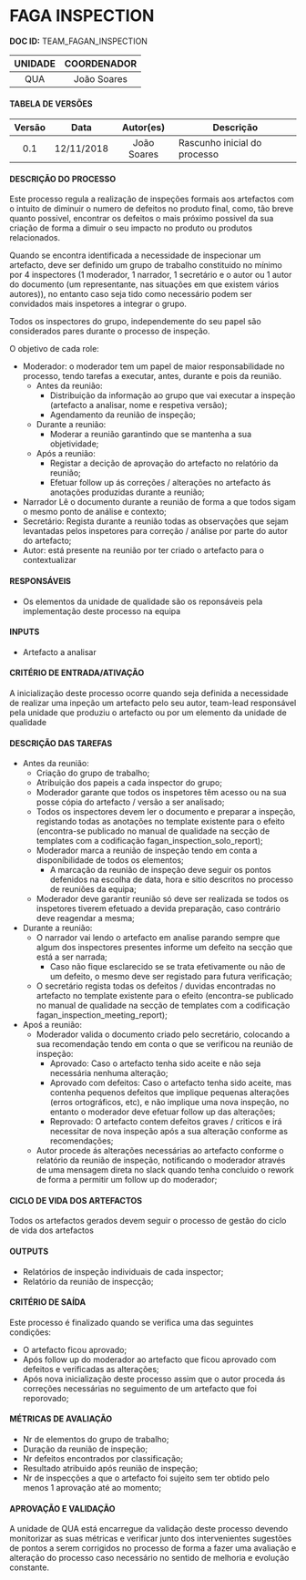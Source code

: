 # FAGA INSPECTION

**DOC ID:** TEAM_FAGAN_INSPECTION

| UNIDADE | COORDENADOR |
|:---:|:---:|
| QUA | João Soares|

#### TABELA DE VERSÕES

| Versão | Data | Autor(es) | Descrição
|:---:|:---:|:---:|---
| 0.1 | 12/11/2018 | João Soares | Rascunho inicial do processo |

#### DESCRIÇÃO DO PROCESSO

Este processo regula a realização de inspeções formais aos artefactos com o intuito de diminuir o numero de defeitos no produto final, como, tão breve quanto possivel, encontrar os defeitos o mais próximo possivel da sua criação de forma a dimuir o seu impacto no produto ou produtos relacionados.

Quando se encontra identificada a necessidade de inspecionar um artefacto, deve ser definido um grupo de trabalho constituido no mínimo por 4 inspectores (1 moderador, 1 narrador, 1 secretário e o autor ou 1 autor do documento (um representante, nas situações em que existem vários autores)), no entanto caso seja tido como necessário podem ser convidados mais inspetores a integrar o grupo.

Todos os inspectores do grupo, independemente do seu papel são considerados pares durante o processo de inspeção.

O objetivo de cada role:
- Moderador: o moderador tem um papel de maior responsabilidade no processo, tendo tarefas a executar, antes, durante e pois da reunião.
  - Antes da reunião:
    - Distribuição da informação ao grupo que vai executar a inspeção (artefacto a analisar, nome e respetiva versão);
    - Agendamento da reunião de inspeção;   
  - Durante a reunião:
    - Moderar a reunião garantindo que se mantenha a sua objetividade;
  - Após a reunião:
    - Registar a decição de aprovação do artefacto no relatório da reunião;
    - Efetuar follow up ás correções / alterações no artefacto ás anotações produzidas durante a reunião;
- Narrador Lê o documento durante a reunião de forma a que todos sigam o mesmo ponto de análise e contexto;
- Secretário: Regista durante a reunião todas as observações que sejam levantadas pelos inspetores para correção / análise por parte do autor do artefacto;
- Autor: está presente na reunião por ter criado o artefacto para o contextualizar

#### RESPONSÁVEIS

- Os elementos da unidade de qualidade são os reponsáveis pela implementação deste processo na equipa

#### INPUTS

- Artefacto a analisar

#### CRITÉRIO DE ENTRADA/ATIVAÇÃO

A inicialização deste processo ocorre quando seja definida a necessidade de realizar uma inpeção um artefacto pelo seu autor, team-lead responsável pela unidade que produziu o artefacto ou por um elemento da unidade de qualidade

#### DESCRIÇÃO DAS TAREFAS

- Antes da reunião:
  - Criação do grupo de trabalho;
  - Atribuição dos papeis a cada inspector do grupo;
  - Moderador garante que todos os inspetores têm acesso ou na sua posse cópia do artefacto / versão a ser analisado;
  - Todos os inspectores devem ler o documento e preparar a inspeção, registando todas as anotações no template existente para o efeito (encontra-se publicado no manual de qualidade na secção de templates com a codificação fagan_inspection_solo_report);
  - Moderador marca a reunião de inspeção tendo em conta a disponíbilidade de todos os elementos;
    - A marcação da reunião de inspeção deve seguir os pontos defenidos na escolha de data, hora e sitio descritos no processo de reuniões da equipa;
  - Moderador deve garantir reunião só deve ser realizada se todos os inspetores tiverem efetuado a devida preparação, caso contrário deve reagendar a mesma;
- Durante a reunião:
  - O narrador vai lendo o artefacto em analise parando sempre que algum dos inspectores presentes informe um defeito na secção que está a ser narrada;
    - Caso não fique esclarecido se se trata efetivamente ou não de um defeito, o mesmo deve ser registado para futura verificação;
  - O secretário regista todas os defeitos / duvidas encontradas no artefacto no template existente para o efeito (encontra-se publicado no manual de qualidade na secção de templates com a codificação fagan_inspection_meeting_report);
- Apoś a reunião:
  - Moderador valida o documento criado pelo secretário, colocando a sua recomendação tendo em conta o que se verificou na reunião de inspeção:
    - Aprovado: Caso o artefacto tenha sido aceite e não seja necessária nenhuma alteração;
    - Aprovado com defeitos: Caso o artefacto tenha sido aceite, mas contenha pequenos defeitos que implique pequenas alterações (erros ortográficos, etc), e não implique uma nova inspeção, no entanto o moderador deve efetuar follow up das alterações;
    - Reprovado: O artefacto contem defeitos graves / criticos e irá necessitar de nova inspeção após a sua alteração conforme as recomendações;
  - Autor procede ás alterações necessárias ao artefacto conforme o relatório da reunião de inspeção, notificando o moderador através de uma mensagem direta no slack quando tenha concluido o rework de forma a permitir um follow up do moderador;

#### CICLO DE VIDA DOS ARTEFACTOS

Todos os artefactos gerados devem seguir o processo de gestão do ciclo de vida dos artefactos

#### OUTPUTS

- Relatórios de inspeção individuais de cada inspector;
- Relatório da reunião de inspecção;

#### CRITÉRIO DE SAÍDA

Este processo é finalizado quando se verifica uma das seguintes condições:
- O artefacto ficou aprovado;
- Após follow up do moderador ao artefacto que ficou aprovado com defeitos e verificadas as alterações;
- Após nova inicialização deste processo assim que o autor proceda ás correções necessárias no seguimento de um artefacto que foi reporovado;

#### MÉTRICAS DE AVALIAÇÃO

- Nr de elementos do grupo de trabalho;
- Duração da reunião de inspeção;
- Nr defeitos encontrados por classificação;
- Resultado atribuido após reunião de inspeção;
- Nr de inspecções a que o artefacto foi sujeito sem ter obtido pelo menos 1 aprovação até ao momento;

#### APROVAÇÃO E VALIDAÇÃO

A unidade de QUA está encarregue da validação deste processo devendo monitorizar as suas métricas e verificar junto dos intervenientes sugestões de pontos a serem corrigidos no processo de forma a fazer uma avaliação e alteração do processo caso necessário no sentido de melhoria e evolução constante.